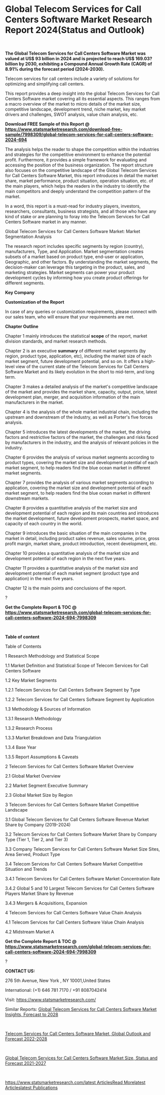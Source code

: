 <h1>Global Telecom Services for Call Centers Software Market Research Report 2024(Status and Outlook)</h1><br/><p><strong>The Global Telecom Services for Call Centers Software Market was valued at US$ 93 billion in 2024 and is projected to reach US$ 169.03? billion by 2030, exhibiting a Compound Annual Growth Rate (<strong>CAGR</strong>) of 8.91% during the forecast period (2024-2030).</strong></p>
 
 
 
 <p>Telecom services for call centers include a variety of solutions for optimizing and simplifying call centers.</p>
 
 
 
 <p>This report provides a deep insight into the global Telecom Services for Call Centers Software market covering all its essential aspects. This ranges from a macro overview of the market to micro details of the market size, competitive landscape, development trend, niche market, key market drivers and challenges, SWOT analysis, value chain analysis, etc.</p>
 
 
 
 <p><strong>Download FREE Sample of this Report @ <a href="https://www.statsmarketresearch.com/download-free-sample/7998309/global-telecom-services-for-call-centers-software-2024-694">https://www.statsmarketresearch.com/download-free-sample/7998309/global-telecom-services-for-call-centers-software-2024-694</a></strong></p>
 
 
 
 <p>The analysis helps the reader to shape the competition within the industries and strategies for the competitive environment to enhance the potential profit. Furthermore, it provides a simple framework for evaluating and accessing the position of the business organization. The report structure also focuses on the competitive landscape of the Global Telecom Services for Call Centers Software Market, this report introduces in detail the market share, market performance, product situation, operation situation, etc. of the main players, which helps the readers in the industry to identify the main competitors and deeply understand the competition pattern of the market.</p>
 
 
 
 <p>In a word, this report is a must-read for industry players, investors, researchers, consultants, business strategists, and all those who have any kind of stake or are planning to foray into the Telecom Services for Call Centers Software market in any manner.</p>
 
 
 
 <p>Global Telecom Services for Call Centers Software Market: Market Segmentation Analysis</p>
 
 
 
 <p>The research report includes specific segments by region (country), manufacturers, Type, and Application. Market segmentation creates subsets of a market based on product type, end-user or application, Geographic, and other factors. By understanding the market segments, the decision-maker can leverage this targeting in the product, sales, and marketing strategies. Market segments can power your product development cycles by informing how you create product offerings for different segments.</p>
 
 
 
 <p><strong>Key Company</strong></p>
 
 
 
 <p><strong>Customization of the Report</strong></p>
 
 
 
 <p>In case of any queries or customization requirements, please connect with our sales team, who will ensure that your requirements are met.</p>
 
 
 
 <p><strong>Chapter Outline</strong></p>
 
 
 
 <p>Chapter 1 mainly introduces the statistical <strong>scope</strong> of the report, market division standards, and market research methods.</p>
 
 
 
 <p>Chapter 2 is an executive <strong>summary</strong> of different market segments (by region, product type, application, etc), including the market size of each market segment, future development potential, and so on. It offers a high-level view of the current state of the Telecom Services for Call Centers Software Market and its likely evolution in the short to mid-term, and long term.</p>
 
 
 
 <p>Chapter 3 makes a detailed analysis of the market&#39;s competitive landscape of the market and provides the market share, capacity, output, price, latest development plan, merger, and acquisition information of the main manufacturers in the market.</p>
 
 
 
 <p>Chapter 4 is the analysis of the whole market industrial chain, including the upstream and downstream of the industry, as well as Porter&#39;s five forces analysis.</p>
 
 
 
 <p>Chapter 5 introduces the latest developments of the market, the driving factors and restrictive factors of the market, the challenges and risks faced by manufacturers in the industry, and the analysis of relevant policies in the industry.</p>
 
 
 
 <p>Chapter 6 provides the analysis of various market segments according to product types, covering the market size and development potential of each market segment, to help readers find the blue ocean market in different market segments.</p>
 
 
 
 <p>Chapter 7 provides the analysis of various market segments according to application, covering the market size and development potential of each market segment, to help readers find the blue ocean market in different downstream markets.</p>
 
 
 
 <p>Chapter 8 provides a quantitative analysis of the market size and development potential of each region and its main countries and introduces the market development, future development prospects, market space, and capacity of each country in the world.</p>
 
 
 
 <p>Chapter 9 introduces the basic situation of the main companies in the market in detail, including product sales revenue, sales volume, price, gross profit margin, market share, product introduction, recent development, etc.</p>
 
 
 
 <p>Chapter 10 provides a quantitative analysis of the market size and development potential of each region in the next five years.</p>
 
 
 
 <p>Chapter 11 provides a quantitative analysis of the market size and development potential of each market segment (product type and application) in the next five years.</p>
 
 
 
 <p>Chapter 12 is the main points and conclusions of the report.</p>
 
 
 
 <p>? </p>
 
 
 
 <div><b>Get the Complete Report & TOC @ <a href="https://www.statsmarketresearch.com/global-telecom-services-for-call-centers-software-2024-694-7998309">https://www.statsmarketresearch.com/global-telecom-services-for-call-centers-software-2024-694-7998309</a></b></div>
 
 
 
 <p><br />
 
 <b>Table of content</b></p>
 
 
 
 <p>Table of Contents<br />
 
 1 Research Methodology and Statistical Scope<br />
 
 1.1 Market Definition and Statistical Scope of Telecom Services for Call Centers Software<br />
 
 1.2 Key Market Segments<br />
 
 1.2.1 Telecom Services for Call Centers Software Segment by Type<br />
 
 1.2.2 Telecom Services for Call Centers Software Segment by Application<br />
 
 1.3 Methodology & Sources of Information<br />
 
 1.3.1 Research Methodology<br />
 
 1.3.2 Research Process<br />
 
 1.3.3 Market Breakdown and Data Triangulation<br />
 
 1.3.4 Base Year<br />
 
 1.3.5 Report Assumptions & Caveats<br />
 
 2 Telecom Services for Call Centers Software Market Overview<br />
 
 2.1 Global Market Overview<br />
 
 2.2 Market Segment Executive Summary<br />
 
 2.3 Global Market Size by Region<br />
 
 3 Telecom Services for Call Centers Software Market Competitive Landscape<br />
 
 3.1 Global Telecom Services for Call Centers Software Revenue Market Share by Company (2019-2024)<br />
 
 3.2 Telecom Services for Call Centers Software Market Share by Company Type (Tier 1, Tier 2, and Tier 3)<br />
 
 3.3 Company Telecom Services for Call Centers Software Market Size Sites, Area Served, Product Type<br />
 
 3.4 Telecom Services for Call Centers Software Market Competitive Situation and Trends<br />
 
 3.4.1 Telecom Services for Call Centers Software Market Concentration Rate<br />
 
 3.4.2 Global 5 and 10 Largest Telecom Services for Call Centers Software Players Market Share by Revenue<br />
 
 3.4.3 Mergers & Acquisitions, Expansion<br />
 
 4 Telecom Services for Call Centers Software Value Chain Analysis<br />
 
 4.1 Telecom Services for Call Centers Software Value Chain Analysis<br />
 
 4.2 Midstream Market A</p>
 
 
 
 <div><b>Get the Complete Report & TOC @ <a href="https://www.statsmarketresearch.com/global-telecom-services-for-call-centers-software-2024-694-7998309">https://www.statsmarketresearch.com/global-telecom-services-for-call-centers-software-2024-694-7998309</a></b></div>
 
 
 
 <p>? </p>
 
 
 
 <p><b>CONTACT US:</b><br />
 
 276 5th Avenue, New York , NY 10001,United States<br />
 
 International: (+1) 646 781 7170 / +91 8087042414<br />
 
 Visit: <a href="https://www.statsmarketresearch.com/">https://www.statsmarketresearch.com/</a><br />
 
 Similar Reports: <a href="https://www.statsmarketresearch.com/global-telecom-services-for-call-centers-software-2024-694-7998309">Global Telecom Services for Call Centers Software Market Insights, Forecast to 2028</a><br />
 
 <br />
 
 <a href="https://www.statsmarketresearch.com/global-telecom-services-for-call-centers-software-2024-694-7998309">Telecom Services for Call Centers Software Market, Global Outlook and Forecast 2022-2028</a><br />
 
 <br />
 
 <a href="https://www.statsmarketresearch.com/global-telecom-services-for-call-centers-software-2024-694-7998309">Global Telecom Services for Call Centers Software Market Size, Status and Forecast 2021-2027</a><br />
 
 <br />
 
 <a href="https://gyeongbokgung.com">https://www.statsmarketresearch.com/</a><a href="https://hallyeomaritime.com">latest Articles</a><a href="https://jingwansa.com">Read More</a><a href="https://nguoiviet.jp/">latest Articles</a><a href="https://www.intelmarketresearch.com/">latest Publications</a></p>